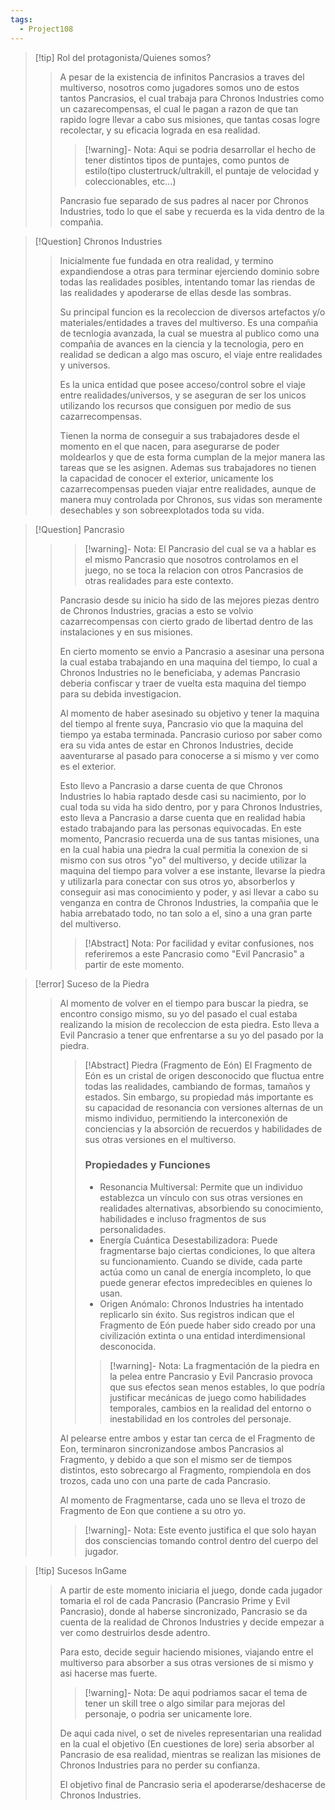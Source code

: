 ```yaml
---
tags:
  - Project108
---
```

>[!tip] Rol del protagonista/Quienes somos?
>>A pesar de la existencia de infinitos Pancrasios a traves del multiverso, nosotros como jugadores somos uno de estos tantos Pancrasios, el cual trabaja para Chronos Industries como un cazarecompensas, el cual le pagan a razon de que tan rapido logre llevar a cabo sus misiones, que tantas cosas logre recolectar, y su eficacia lograda en esa realidad.
>>>[!warning]- Nota:
>>>Aqui se podria desarrollar el hecho de tener distintos tipos de puntajes, como puntos de estilo(tipo clustertruck/ultrakill, el puntaje de velocidad y coleccionables, etc...)
>>
>>Pancrasio fue separado de sus padres al nacer por Chronos Industries, todo lo que el sabe y recuerda es la vida dentro de la compañia.

>[!Question] Chronos Industries
>>Inicialmente fue fundada en otra realidad, y termino expandiendose a otras para terminar ejerciendo dominio sobre todas las realidades posibles, intentando tomar las riendas de las realidades y apoderarse de ellas desde las sombras.
>>
>>Su principal funcion es la recoleccion de diversos artefactos y/o materiales/entidades a traves del multiverso. Es una compañia de tecnlogia avanzada, la cual se muestra al publico como una compañia de avances en la ciencia y  la tecnologia, pero en realidad se dedican a algo mas oscuro, el viaje entre realidades y universos.
>>
>>Es la unica entidad que posee acceso/control sobre el viaje entre realidades/universos, y se aseguran de ser los unicos utilizando los recursos que consiguen por medio de sus cazarrecompensas.
>>
>>Tienen la norma de conseguir a sus trabajadores desde el momento en el que nacen, para asegurarse de poder moldearlos y que de esta forma cumplan de la mejor manera las tareas que se les asignen. Ademas sus trabajadores no tienen la capacidad de conocer el exterior, unicamente los cazarrecompensas pueden viajar entre realidades, aunque de manera muy controlada por Chronos, sus vidas son meramente desechables y son sobreexplotados toda su vida.
>>

>[!Question] Pancrasio
>>>[!warning]- Nota:
>>>El Pancrasio del cual se va a hablar es el mismo Pancrasio que nosotros controlamos en el juego, no se toca la relacion con otros Pancrasios de otras realidades para este contexto.
>>
>>Pancrasio desde su inicio ha sido de las mejores piezas dentro de Chronos Industries, gracias a esto se volvio cazarrecompensas con cierto grado de libertad dentro de las instalaciones y en sus misiones.
>>
>>En cierto momento se envio a Pancrasio a asesinar una persona la cual estaba trabajando en una maquina del tiempo, lo cual a Chronos Industries no le beneficiaba, y ademas Pancrasio deberia confiscar y traer de vuelta esta maquina del tiempo para su debida investigacion.
>>
>>Al momento de haber asesinado su objetivo y tener la maquina del tiempo al frente suya, Pancrasio vio que la maquina del tiempo ya estaba terminada. Pancrasio curioso por saber como era su vida antes de estar en Chronos Industries, decide aaventurarse al pasado para conocerse a si mismo y ver como es el exterior.
>>
>>Esto llevo a Pancrasio a darse cuenta de que Chronos Industries lo habia raptado desde casi su nacimiento, por lo cual toda su vida ha sido dentro, por y para Chronos Industries, esto lleva a Pancrasio a darse cuenta que en realidad habia estado trabajando para las personas equivocadas. En este momento, Pancrasio recuerda una de sus tantas misiones, una en la cual habia una piedra la cual permitia la conexion de si mismo con sus otros "yo" del multiverso, y decide utilizar la maquina del tiempo para volver a ese instante, llevarse la piedra y utilizarla para conectar con sus otros yo, absorberlos y conseguir asi mas conocimiento y poder, y asi llevar a cabo su venganza en contra de Chronos Industries, la compañia que le habia arrebatado todo, no tan solo a el, sino a una gran parte del multiverso.
>>>[!Abstract] Nota:
>>>Por facilidad y evitar confusiones, nos referiremos a este Pancrasio como "Evil Pancrasio" a partir de este momento.

>[!error] Suceso de la Piedra
>>Al momento de volver en el tiempo para buscar la piedra, se encontro consigo mismo, su yo del pasado el cual estaba realizando la mision de recoleccion de esta piedra. Esto lleva a Evil Pancrasio a tener que enfrentarse a su yo del pasado por la piedra.
>>>[!Abstract] Piedra (Fragmento de Eón)
>>>El Fragmento de Eón es un cristal de origen desconocido que fluctua entre todas las realidades, cambiando de formas, tamaños y estados. Sin embargo, su propiedad más importante es su capacidad de resonancia con versiones alternas de un mismo individuo, permitiendo la interconexión de conciencias y la absorción de recuerdos y habilidades de sus otras versiones en el multiverso.
>>>### Propiedades y Funciones
>>>- Resonancia Multiversal: Permite que un individuo establezca un vínculo con sus otras versiones en realidades alternativas, absorbiendo su conocimiento, habilidades e incluso fragmentos de sus personalidades.
>>>- Energía Cuántica Desestabilizadora: Puede fragmentarse bajo ciertas condiciones, lo que altera su funcionamiento. Cuando se divide, cada parte actúa como un canal de energía incompleto, lo que puede generar efectos impredecibles en quienes lo usan.
>>>- Origen Anómalo: Chronos Industries ha intentado replicarlo sin éxito. Sus registros indican que el Fragmento de Eón puede haber sido creado por una civilización extinta o una entidad interdimensional desconocida.
>>>>[!warning]- Nota:
>>>>La fragmentación de la piedra en la pelea entre Pancrasio y Evil Pancrasio provoca que sus efectos sean menos estables, lo que podría justificar mecánicas de juego como habilidades temporales, cambios en la realidad del entorno o inestabilidad en los controles del personaje.
>>
>>
>>Al pelearse entre ambos y estar tan cerca de el Fragmento de Eon, terminaron sincronizandose ambos Pancrasios al Fragmento, y debido a que son el mismo ser de tiempos distintos, esto sobrecargo al Fragmento, rompiendola en dos trozos, cada uno con una parte de cada Pancrasio.
>>
>>Al momento de Fragmentarse, cada uno se lleva el trozo de Fragmento de Eon que contiene a su otro yo.
>>>[!warning]- Nota:
>>>Este evento justifica el que solo hayan dos consciencias tomando control dentro del cuerpo del jugador.
>>
>>
>

>[!tip] Sucesos InGame
>>A partir de este momento iniciaria el juego, donde cada jugador tomaria el rol de cada Pancrasio (Pancrasio Prime y Evil Pancrasio), donde al haberse sincronizado, Pancrasio se da cuenta de la realidad de Chronos Industries y decide empezar a ver como destruirlos desde adentro.
>>
>>Para esto, decide seguir haciendo misiones, viajando entre el multiverso para absorber a sus otras versiones de si mismo y asi hacerse mas fuerte.
>>>[!warning]- Nota:
>>>De aqui podriamos sacar el tema de tener un skill tree o algo similar para mejoras del personaje, o podria ser unicamente lore.
>>
>>De aqui cada nivel, o set de niveles representarian una realidad en la cual el objetivo (En cuestiones de lore) seria absorber al Pancrasio de esa realidad, mientras se realizan las misiones de Chronos Industries para no perder su confianza.
>>
>>El objetivo final de Pancrasio seria el apoderarse/deshacerse de Chronos Industries.

